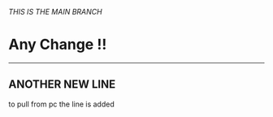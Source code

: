 *THIS IS THE MAIN BRANCH*
# Any Change !!
-------
ANOTHER NEW LINE
----
to pull from pc the line is added
